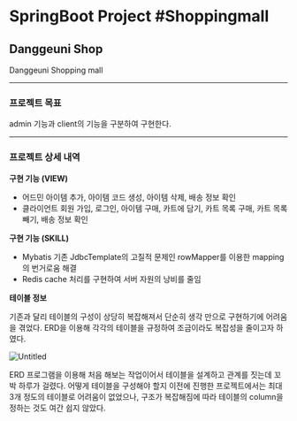 # SpringBoot Project #Shoppingmall

## Danggeuni Shop

Danggeuni Shopping mall

---

### **프로젝트 목표**

admin 기능과 client의 기능을 구분하여 구현한다. 

---

### **프로젝트 상세 내역**

**구현 기능 (VIEW)**

- 어드민
아이템 추가, 아이템 코드 생성, 아이템 삭제, 배송 정보 확인
- 클라이언트
회원 가입, 로그인, 아이템 구매, 카트에 담기, 카트 목록 구매, 카트 목록 빼기, 배송 정보 확인

**구현 기능 (SKILL)**

- Mybatis
기존 JdbcTemplate의 고질적 문제인 rowMapper를 이용한 mapping의 번거로움 해결
- Redis
cache 처리를 구현하여 서버 자원의 낭비를 줄임

**테이블 정보**

기존과 달리 테이블의 구성이 상당히 복잡해져서 단순히 생각 만으로 구현하기에 어려움을 겪었다. ERD을 이용해 각각의 테이블을 규정하여 조금이라도 복잡성을 줄이고자 하였다.

![Untitled](https://prod-files-secure.s3.us-west-2.amazonaws.com/a3f143b6-ac57-4695-8470-bb93764898a2/4ae82374-cfa1-4fcc-8f9e-c585f507e75c/Untitled.png)

ERD 프로그램을 이용해 처음 해보는 작업이어서 테이블을 설계하고 관계를 짓는데 꼬박 하루가 걸렸다. 어떻게 테이블을 구성해야 할지 이전에 진행한 프로젝트에서는 최대 3개 정도의 테이블로 어려움이 없었으나, 구조가 복잡해짐에 따라 테이블의 column을 정하는 것도 여간 쉽지 않았다.
